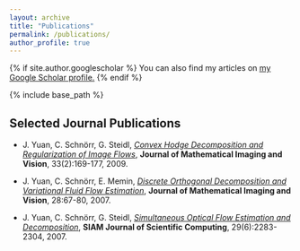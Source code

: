 ```yaml
---
layout: archive
title: "Publications"
permalink: /publications/
author_profile: true
---
```


{% if site.author.googlescholar %}
  You can also find my articles on <u><a href="https://scholar.google.ca/citations?user=eMPV_ZkAAAAJ"><i class="fa fa-fw fa-google-plus-square" aria-hidden="true"></i>my Google Scholar profile</a>.</u>
{% endif %}

{% include base_path %}

## Selected Journal Publications

* J. Yuan, C. Schnörr, G. Steidl, _<ins>Convex Hodge Decomposition and Regularization of Image Flows<ins>_,
**Journal of Mathematical Imaging and Vision**, 33(2):169-177, 2009.

* J. Yuan, C. Schnörr, E. Memin, _<ins>Discrete Orthogonal Decomposition and Variational Fluid Flow Estimation<ins>_, 
**Journal of Mathematical Imaging and Vision**, 28:67-80, 2007.

* J. Yuan, C. Schnörr, G. Steidl, _<ins>Simultaneous Optical Flow Estimation and Decomposition<ins>_, 
**SIAM Journal of Scientific Computing**, 29(6):2283-2304, 2007.
